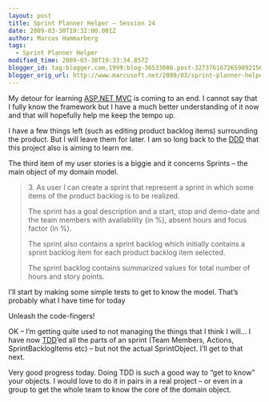 ```yaml
---
layout: post
title: Sprint Planner Helper – Session 24
date: 2009-03-30T19:32:00.001Z
author: Marcus Hammarberg
tags:
  - Sprint Planner Helper
modified_time: 2009-03-30T19:33:34.857Z
blogger_id: tag:blogger.com,1999:blog-36533086.post-3273761672659892156
blogger_orig_url: http://www.marcusoft.net/2009/03/sprint-planner-helper-session-24.html
---
```




My detour for learning
<a href="http://www.asp.net/mvc/" target="_blank">ASP.NET MVC</a> is
coming to an end. I cannot say that I fully know the framework but I
have a much better understanding of it now and that will hopefully help
me keep the tempo up.

I have a few things left (such as editing product backlog items)
surrounding the product. But I will leave them for later. I am so long
back to the <a href="http://en.wikipedia.org/wiki/Domain-driven_design"
target="_blank">DDD</a> that this project also is aiming to learn me.

The third item of my user stories is a biggie and it concerns Sprints –
the main object of my domain model.

> 3\. As user I can create a sprint that represent a sprint in which
> some items of the product backlog is to be realized.
>
> The sprint has a goal description and a start, stop and demo-date and
> the team members with availability (in %), absent hours and focus
> factor (in %).
>
> The sprint also contains a sprint backlog which initially contains a
> sprint backlog item for each product backlog item selected.
>
> The sprint backlog contains summarized values for total number of
> hours and story points.

I’ll start by making some simple tests to get to know the model. That’s
probably what I have time for today

Unleash the code-fingers!

OK – I’m getting quite used to not managing the things that I think I
will… I have now
<a href="http://en.wikipedia.org/wiki/Test-driven_development"
target="_blank">TDD</a>’ed all the parts of an sprint (Team Members,
Actions, SprintBacklogItems etc) – but not the actual SprintObject. I’ll
get to that next.

Very good progress today. Doing TDD is such a good way to “get to know”
your objects. I would love to do it in pairs in a real project – or even
in a group to get the whole team to know the core of the domain object.
